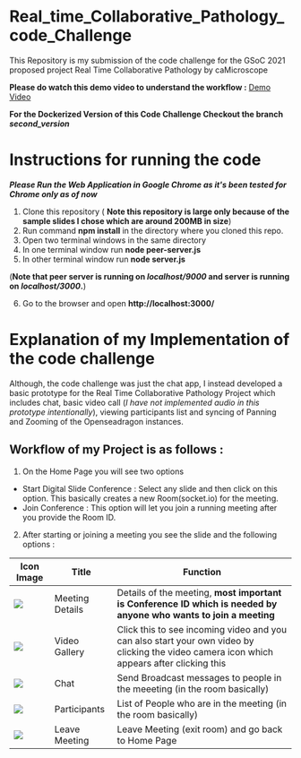 # Real_time_Collaborative_Pathology_code_Challenge
This Repository is my submission of the code challenge for the GSoC 2021 proposed project Real Time Collaborative Pathology by caMicroscope

**Please do watch this demo video to understand the workflow :** 
 [Demo Video](https://drive.google.com/file/d/1uNPM9OFe_gXdHaIYgR8oPxngUTi1q4Hq/view?usp=sharing)
 
 **For the Dockerized Version of this Code Challenge Checkout the branch *second_version***

# Instructions for running the code

***Please Run the Web Application in Google Chrome as it's been tested for Chrome only as of now***

1. Clone this repository ( **Note this repository is large only because of the sample slides I chose which are around 200MB in size**)
2. Run command **npm install** in the directory where you cloned this repo.
3. Open two terminal windows in the same directory
4. In one terminal window run **node peer-server.js**
5. In other terminal window run **node server.js**

(**Note that peer server is running on *localhost/9000* and server is running on *localhost/3000*.**)

6. Go to the browser and open **http://localhost:3000/**

# Explanation of my Implementation of the code challenge
Although, the code challenge was just the chat app, I instead developed a basic prototype for the Real Time Collaborative Pathology Project which includes chat, basic video call (*I have not implemented audio in this prototype intentionally*),
viewing participants list and syncing of Panning and Zooming of the Openseadragon instances.
## Workflow of my Project is as follows :
1. On the Home Page you will see two options
  - Start Digital Slide Conference : Select any slide and then click on this option. This basically creates a new Room(socket.io) for the meeting.
  - Join Conference : This option will let you join a running meeting after you provide the Room ID.
 
2. After starting or joining a meeting you see the slide and the following options :

| Icon Image | Title | Function |
|------------|-------|----------|
|![](https://fonts.gstatic.com/s/i/materialicons/description/v4/24px.svg)| Meeting Details | Details of the meeting, **most important is Conference ID which is needed by anyone who wants to join a meeting** |
|![](https://fonts.gstatic.com/s/i/materialicons/rss_feed/v4/24px.svg)| Video Gallery | Click this to see incoming video and you can also start your own video by clicking the video camera icon which appears after clicking this |
|![](https://fonts.gstatic.com/s/i/materialicons/chat/v4/24px.svg)| Chat| Send Broadcast messages to people in the meeeting (in the room basically) |
|![](https://fonts.gstatic.com/s/i/materialicons/people/v4/24px.svg)| Participants | List of People who are in the meeting (in the room basically)
|![](https://fonts.gstatic.com/s/i/materialicons/call_end/v4/24px.svg)| Leave Meeting | Leave Meeting (exit room) and go back to Home Page |
